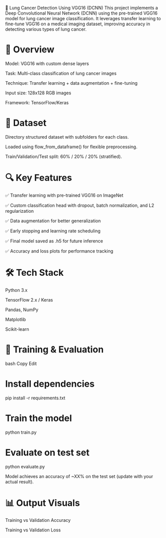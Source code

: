   🧠 Lung Cancer Detection Using VGG16 (DCNN)
  This project implements a Deep Convolutional Neural Network (DCNN) using the pre-trained VGG16 model for lung cancer image classification. It leverages transfer learning to fine-tune VGG16 on a medical imaging dataset, improving accuracy in     detecting various types of lung cancer.
  
  # 📌 Overview
  Model: VGG16 with custom dense layers
  
  Task: Multi-class classification of lung cancer images
  
  Technique: Transfer learning + data augmentation + fine-tuning
  
  Input size: 128x128 RGB images
  
  Framework: TensorFlow/Keras
  
  # 📂 Dataset
  Directory structured dataset with subfolders for each class.
  
  Loaded using flow_from_dataframe() for flexible preprocessing.
  
  Train/Validation/Test split: 60% / 20% / 20% (stratified).
  
  # 🔍 Key Features
  ✅ Transfer learning with pre-trained VGG16 on ImageNet
  
  ✅ Custom classification head with dropout, batch normalization, and L2 regularization
  
  ✅ Data augmentation for better generalization
  
  ✅ Early stopping and learning rate scheduling
  
  ✅ Final model saved as .h5 for future inference
  
  ✅ Accuracy and loss plots for performance tracking
  
  # 🛠️ Tech Stack
  Python 3.x
  
  TensorFlow 2.x / Keras
  
  Pandas, NumPy
  
  Matplotlib
  
  Scikit-learn
  
  # 🚀 Training & Evaluation
  bash
  Copy
  Edit
  
  # Install dependencies
  pip install -r requirements.txt
  
  # Train the model
  python train.py
  
  # Evaluate on test set
  python evaluate.py
  
  Model achieves an accuracy of ~XX% on the test set (update with your actual result).
  
  # 📊 Output Visuals
  Training vs Validation Accuracy
  
  Training vs Validation Loss
  
  

  
